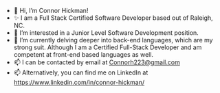 - 👋 Hi, I’m Connor Hickman! 
- ✨ I am a Full Stack Certified Software Developer based out of Raleigh, NC.
- 👀 I’m interested in a Junior Level Software Development position.
- 🌱 I’m currently delving deeper into back-end languages, which are my strong suit. Although I am a Certified Full-Stack Developer and am competent at front-end based languages as well.
- 📫 I can be contacted by email at Connorh223@gmail.com
- 📫 Alternatively, you can find me on LinkedIn at https://www.linkedin.com/in/connor-hickman/

<!---
Connorh223/Connorh223 is a ✨ special ✨ repository because its `README.md` (this file) appears on your GitHub profile.
You can click the Preview link to take a look at your changes.
--->
